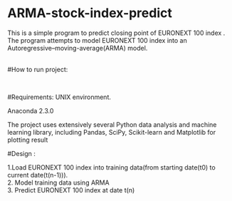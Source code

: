 # ARMA-stock-index-predict

This is a simple program to predict closing point of EURONEXT 100 index . The program attempts to model EURONEXT 100 index into an Autoregressive–moving-average(ARMA) model.
<br /> 
<br />

#How to run project:

<br />

#Requirements:
UNIX environment. <br />

Anaconda 2.3.0
<br />

The project uses extensively several Python data analysis and machine learning library, including Pandas, SciPy, Scikit-learn and Matplotlib for plotting result

#Design : 

1.Load EURONEXT 100 index into training data(from starting date(t0) to current date(t(n-1))). <br />
2. Model training data using ARMA
<br />
3. Predict EURONEXT 100 index at date t(n)
